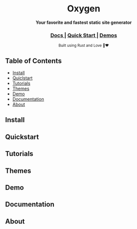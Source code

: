 <div align="center">
  <h1> Oxygen </h1>
  <p>
    <strong> Your favorite and fastest static site generator </strong>
  </p>

  <h3>
    <a href="#"> Docs </a> <span>|</span>
    <a href="#"> Quick Start </a> <span>|</span>
    <a href="#"> Demos </a>
  </h3>

  <sub>Built using Rust and Love 🦀❤️ </sub>
</div>

## Table of Contents
- [Install](#)
- [Quiclstart](#)
- [Tutorials](#)
- [Themes](#)
- [Demo](#)
- [Documentation](#)
- [About](#)


## Install


## Quickstart


## Tutorials


## Themes


## Demo


## Documentation


## About
